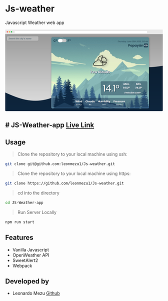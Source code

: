 # Js-weather
Javascript  Weather web app

![sample](src/img/sample.png)

## # JS-Weather-app [Live Link]()

## Usage

> Clone the repository to your local machine using ssh:

```bash
git clone git@github.com:leonmezu1/Js-weather.git
```

> Clone the repository to your local machine using https:

```bash
git clone https://github.com/leonmezu1/Js-weather.git
```

> cd into the directory

```bash
cd JS-Weather-app
```

> Run Server Locally

```bash
npm run start
```

## Features

- Vanilla Javascript
- OpenWeather API
- SweetAlert2
- Webpack

## Developed by
- Leonardo Mezu [Github](https://github.com/leonmezu1)